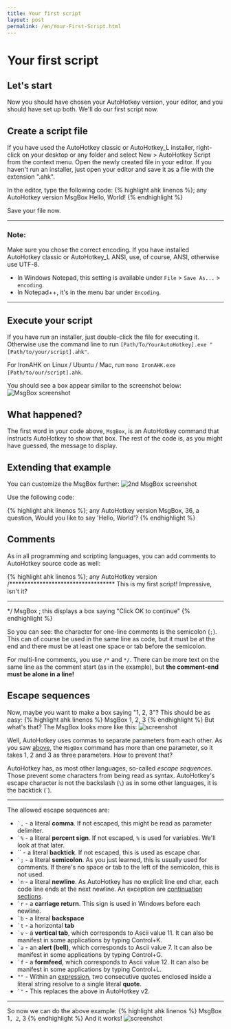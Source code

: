 ```yaml
---
title: Your first script
layout: post
permalink: /en/Your-First-Script.html
---
```

# Your first script

## Let's start
Now you should have chosen your AutoHotkey version, your editor, and you should have set up both.
We'll do our first script now.

## Create a script file
If you have used the AutoHotkey classic or AutoHotkey\_L installer, right-click on your desktop or any folder and select New > AutoHotkey Script from the context menu. Open the newly created file in your editor. If you haven't run an installer, just open your editor and save it as a file with the extension ".ahk".

In the editor, type the following code:
{% highlight ahk linenos %}; any AutoHotkey version
MsgBox Hello, World!
{% endhighlight %}

Save your file now.

---
### Note:
Make sure you chose the correct encoding. If you have installed AutoHotkey classic or AutoHotkey\_L ANSI, use, of course, ANSI, otherwise use UTF-8.

* In Windows Notepad, this setting is available under `File` > `Save As...` > `encoding`.
* In Notepad++, it's in the menu bar under `Encoding`.

---
## Execute your script
If you have run an installer, just double-click the file for executing it. Otherwise use the command line to run `[Path/To/YourAutoHotkey].exe "[Path/to/your/script].ahk"`.

For IronAHK on Linux / Ubuntu / Mac, run `mono IronAHK.exe [Path/to/our/script].ahk`.

You should see a box appear similar to the screenshot below:
![MsgBox screenshot](images/Hello-World-1.png)

## What happened?
The first word in your code above, `MsgBox`, is an AutoHotkey command that instructs AutoHotkey to show that box. The rest of the code is, as you might have guessed, the message to display.

## Extending that example
You can customize the MsgBox further:
![2nd MsgBox screenshot](images/Hello-World-2.png)

Use the following code:

{% highlight ahk linenos %}; any AutoHotkey version
MsgBox, 36, a question, Would you like to say 'Hello, World'?
{% endhighlight %}

## Comments
As in all programming and scripting languages, you can add comments to AutoHotkey source code as well:

{% highlight ahk linenos %}; any AutoHotkey version
/***********************************
This is my first script!
Impressive, isn't it?
************************************
*/
MsgBox ; this displays a box saying "Click OK to continue"
{% endhighlight %}

So you can see: the character for one-line comments is the semicolon (`;`). This can of course be used in the same line as code, but it must be at the end and there must be at least one space or tab before the semicolon.

For multi-line comments, you use `/*` and `*/`. There can be more text on the same line as the comment start (as in the example), but **the comment-end must be alone in a line!**

## Escape sequences
Now, maybe you want to make a box saying "1, 2, 3"? This should be as easy:
{% highlight ahk linenos %}
MsgBox 1, 2, 3
{% endhighlight %}
But what's that? The MsgBox looks more like this:
![screenshot](images/Escaping-1.png)

Well, AutoHotkey uses commas to separate parameters from each other. As you saw [above](#extending_that_example), the `MsgBox` command has more than one parameter, so it takes 1, 2 and 3 as three parameters. How to prevent that?

AutoHotkey has, as most other languages, so-called *escape sequences*. Those prevent some characters from being read as syntax.
AutoHotkey's escape character is not the backslash (`\`) as in some other languages, it is the backtick (\`).

- - -
The allowed escape sequences are:

* `` `, `` - a literal **comma**. If not escaped, this might be read as parameter delimiter.
* `` `% `` - a literal **percent sign**. If not escaped, `%` is used for variables. We'll look at that later.
* \`\` - a literal **backtick**. If not escaped, this is used as escape char.
* `` `; `` - a literal **semicolon**. As you just learned, this is usually used for comments. If there's no space or tab to the left of the semicolon, this is not used.
* `` `n `` - a literal **newline**. As AutoHotkey has no explicit line end char, each code line ends at the next newline. An exception are [continuation sections]().
* `` `r `` - a **carriage return**. This sign is used in Windows before each newline.
* `` `b `` - a literal **backspace**
* `` `t `` - a horizontal **tab**
* `` `v `` - a **vertical tab**, which corresponds to Ascii value 11. It can also be manifest in some applications by typing Control+K. 
* `` `a `` - an **alert (bell)**, which corresponds to Ascii value 7. It can also be manifest in some applications by typing Control+G. 
* `` `f `` - a **formfeed**, which corresponds to Ascii value 12. It can also be manifest in some applications by typing Control+L.
* `""` - Within an [expression](), two consecutive quotes enclosed inside a literal string resolve to a single literal **quote**.
* `` `" `` - This replaces the above in AutoHotkey v2.

- - -
So now we can do the above example:
{% highlight ahk linenos %}
MsgBox 1`, 2`, 3
{% endhighlight %}
And it works!
![screenshot](images/Escaping-2.png)

